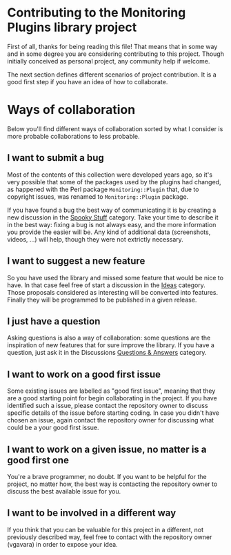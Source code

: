 # Contributing to the Monitoring Plugins library project

First of all, thanks for being reading this file! That means that in some way and in some degree you are considering contributing to this project. Though initially conceived as personal project, any community help if welcome.

The next section defines different scenarios of project contribution. It is a good first step if you have an idea of how to collaborate.

# Ways of collaboration

Below you'll find different ways of collaboration sorted by what I consider is more probable collaborations to less probable.

## I want to submit a bug
Most of the contents of this collection were developed years ago, so it's very possible that some of the packages used by the plugins had changed, as happened with the Perl package `Monitoring::Plugin` that, due to copyright issues, was renamed to `Monitoring::Plugin` package.

If you have found a bug the best way of communicating it is by creating a new discussion in the [Spooky Stuff](https://github.com/VGavara/monitoring-plugins/discussions/categories/spooky-stuff) category. Take your time to describe it in the best way: fixing a bug is not always easy, and the more information you provide the easier will be. Any kind of additional data (screenshots, videos, ...) will help, though they were not extrictly necessary.

## I want to suggest a new feature
So you have used the library and missed some feature that would be nice to have. In that case feel free of start a discussion in the [Ideas](https://github.com/VGavara/monitoring-plugins/discussions/categories/ideas) category. Those proposals considered as interesting will be converted into features. Finally they will be programmed to be published in a given release.

## I just have a question
Asking questions is also a way of collaboration: some questions are the inspiration of new features that for sure improve the library. If you have a question, just ask it in the Discussions [Questions & Answers](https://github.com/VGavara/monitoring-plugins/discussions/categories/questions-answers) category.

## I want to work on a good first issue
Some existing issues are labelled as "good first issue", meaning that they are a good starting point for begin collaborating in the project. If you have identified such a issue, please contact the repository owner to discuss specific details of the issue before starting coding. In case you didn't have chosen an issue, again contact the repository owner for discussing what could be a your good first issue.

## I want to work on a given issue, no matter is a good first one
You're a brave programmer, no doubt. If you want to be helpful for the project, no matter how, the best way is contacting the repository owner to discuss the best available issue for you.

## I want to be involved in a different way
If you think that you can be valuable for this project in a different, not previously described way, feel free to contact with the repository owner (vgavara) in order to expose your idea.
